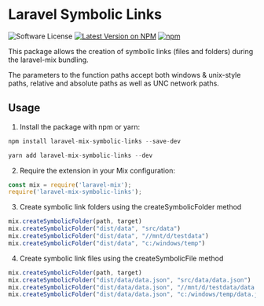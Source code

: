 <a id="top"></a>
# Laravel Symbolic Links

![Software License](https://img.shields.io/badge/license-MIT-brightgreen.svg?style=flat-square)
[![Latest Version on NPM](https://img.shields.io/npm/v/laravel-mix-symbolic-links.svg?style=flat-square)](https://npmjs.com/package/laravel-mix-symbolic-links)
[![npm](https://img.shields.io/npm/dt/laravel-mix-symbolic-links.svg?style=flat-square)](https://www.npmjs.com/package/laravel-mix-symbolic-links)

This package allows the creation of symbolic links (files and folders) during the laravel-mix bundling.

The parameters to the function paths accept both windows & unix-style paths, relative and absolute paths as well as UNC network paths.

## Usage

1. Install the package with npm or yarn:
```js
npm install laravel-mix-symbolic-links --save-dev

yarn add laravel-mix-symbolic-links --dev
```

2. Require the extension in your Mix configuration:
 ```js
const mix = require('laravel-mix');
require('laravel-mix-symbolic-links');
```

3. Create symbolic link folders using the createSymbolicFolder method
 ```js
mix.createSymbolicFolder(path, target)
mix.createSymbolicFolder("dist/data", "src/data")
mix.createSymbolicFolder("dist/data", "//mnt/d/testdata")
mix.createSymbolicFolder("dist/data", "c:/windows/temp")
```

4. Create symbolic link files using the createSymbolicFile method
 ```js
mix.createSymbolicFolder(path, target)
mix.createSymbolicFolder("dist/data/data.json", "src/data/data.json")
mix.createSymbolicFolder("dist/data/data.json", "//mnt/d/testdata/data.json")
mix.createSymbolicFolder("dist/data/data.json", "c:/windows/temp/data.json")
```